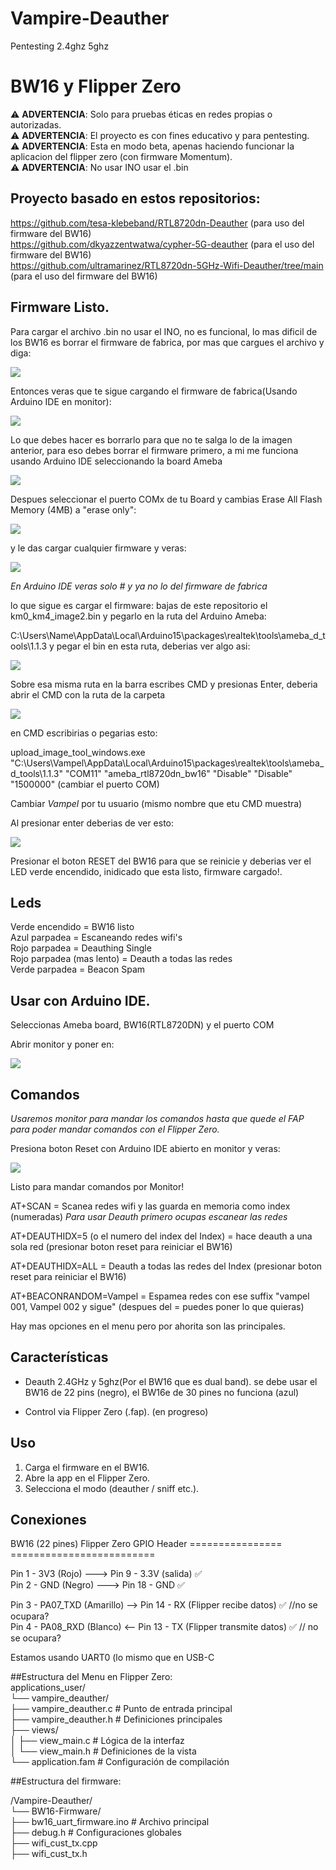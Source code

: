 # Vampire-Deauther
Pentesting 2.4ghz 5ghz
# BW16 y Flipper Zero
⚠️ **ADVERTENCIA**: Solo para pruebas éticas en redes propias o autorizadas.  
⚠️ **ADVERTENCIA**: El proyecto es con fines educativo y para pentesting.  
⚠️ **ADVERTENCIA**: Esta en modo beta, apenas haciendo funcionar la aplicacion del flipper zero (con firmware Momentum).  
⚠️ **ADVERTENCIA**: No usar INO usar el .bin

## Proyecto basado en estos repositorios:
https://github.com/tesa-klebeband/RTL8720dn-Deauther (para uso del firmware del BW16)  
https://github.com/dkyazzentwatwa/cypher-5G-deauther (para el uso del firmware del BW16)   
https://github.com/ultramarinez/RTL8720dn-5GHz-Wifi-Deauther/tree/main (para el uso del firmware del BW16)  
 
 ## Firmware Listo.  
 Para cargar el archivo .bin no usar el INO, no es funcional, lo mas dificil de los BW16 es borrar el firmware de fabrica, por mas que cargues el archivo y diga:  
 
 ![](Tutorial_Images/SuccessMsg.jpg)

 Entonces veras que te sigue cargando el firmware de fabrica(Usando Arduino IDE en monitor):  

![](Tutorial_Images/ArduinoIDEMonitorOriginalFW.jpg) 

Lo que debes hacer es borrarlo para que no te salga lo de la imagen anterior, para eso debes borrar el firmware primero, a mi me funciona usando Arduino IDE seleccionando la board Ameba  

![](Tutorial_Images/AmebaBoard.jpg)

Despues seleccionar el puerto COMx de tu Board y cambias Erase All Flash Memory (4MB) a "erase only":  

![](Tutorial_Images/ArduinoIDESelectBoard.jpg)

y le das cargar cualquier firmware y veras:  

![](Tutorial_Images/EraseDone.jpg)

_En Arduino IDE veras solo # y ya no lo del firmware de fabrica_  

lo que sigue es cargar el firmware: bajas de este repositorio el km0_km4_image2.bin y pegarlo en la ruta del Arduino Ameba:

C:\Users\Name\AppData\Local\Arduino15\packages\realtek\tools\ameba_d_tools\1.1.3 y pegar el bin en esta ruta, deberias ver algo asi:

![](Tutorial_Images/AmebaToolsDir.jpg)

Sobre esa misma ruta en la barra escribes CMD y presionas Enter, deberia abrir el CMD con la ruta de la carpeta

![](Tutorial_Images/CMDDir.jpg)

en CMD escribirias o pegarias esto:  

upload_image_tool_windows.exe "C:\Users\Vampel\AppData\Local\Arduino15\packages\realtek\tools\ameba_d_tools\1.1.3" "COM11" "ameba_rtl8720dn_bw16" "Disable" "Disable" "1500000" (cambiar el puerto COM)  

Cambiar _Vampel_ por tu usuario (mismo nombre que etu CMD muestra)  

Al presionar enter deberias de ver esto:

![](Tutorial_Images/SuccessMsg.jpg)  

Presionar el boton RESET del BW16 para que se reinicie y deberias ver el LED verde encendido, inidicado que esta listo, firmware cargado!.

## Leds
Verde encendido = BW16 listo  
Azul parpadea = Escaneando redes wifi's  
Rojo parpadea = Deauthing Single  
Rojo parpadea (mas lento) = Deauth a todas las redes  
Verde parpadea = Beacon Spam  

## Usar con Arduino IDE.

Seleccionas Ameba board, BW16(RTL8720DN) y el puerto COM

Abrir monitor y poner en:

![](Tutorial_Images/ArduinoIDEMonitorParametres.jpg)

## Comandos  
_Usaremos monitor para mandar los comandos hasta que quede el FAP para poder mandar comandos con el Flipper Zero._  

Presiona boton Reset con Arduino IDE abierto en monitor y veras:  

![](Tutorial_Images/VampRdy.jpg)

Listo para mandar comandos por Monitor!

AT+SCAN = Scanea redes wifi y las guarda en memoria como index (numeradas)
_Para usar Deauth primero ocupas escanear las redes_ 

AT+DEAUTHIDX=5 (o el numero del index del Index) = hace deauth a una sola red (presionar boton reset para reiniciar el BW16)  

AT+DEAUTHIDX=ALL = Deauth a todas las redes del Index (presionar boton reset para reiniciar el BW16)  

AT+BEACONRANDOM=Vampel = Espamea redes con ese suffix "vampel 001, Vampel 002 y sigue" (despues del = puedes poner lo que quieras)

Hay mas opciones en el menu pero por ahorita son las principales.


## Características  
- Deauth 2.4GHz y 5ghz(Por el BW16 que es dual band).  se debe usar el BW16 de 22 pins (negro), el BW16e de 30 pines no funciona (azul)  
  
- Control via Flipper Zero (.fap). (en progreso)

## Uso  
1. Carga el firmware en el BW16.  
2. Abre la app en el Flipper Zero.  
3. Selecciona el modo (deauther / sniff etc.).

## Conexiones
BW16 (22 pines)                Flipper Zero GPIO Header
================              =========================

Pin 1  - 3V3   (Rojo)     --->   Pin 9   - 3.3V (salida) ✅  
Pin 2  - GND   (Negro)    --->   Pin 18  - GND ✅  
  
Pin 3  - PA07_TXD (Amarillo) --> Pin 14  - RX (Flipper recibe datos) ✅ //no se ocupara?  
Pin 4  - PA08_RXD (Blanco)   <-- Pin 13  - TX (Flipper transmite datos) ✅ // no se ocupara?  
  
Estamos usando UART0 (lo mismo que en USB-C
  
  
##Estructura del Menu en Flipper Zero:  
applications_user/  
└── vampire_deauther/  
    ├── vampire_deauther.c    # Punto de entrada principal  
    ├── vampire_deauther.h    # Definiciones principales  
    ├── views/  
    │   ├── view_main.c       # Lógica de la interfaz  
    │   └── view_main.h       # Definiciones de la vista  
    └── application.fam       # Configuración de compilación  
    
  

    
##Estructura del firmware:

/Vampire-Deauther/  
└── BW16-Firmware/  
    ├── bw16_uart_firmware.ino        # Archivo principal  
    ├── debug.h                   # Configuraciones globales  
    ├── wifi_cust_tx.cpp  
    ├── wifi_cust_tx.h  
    
